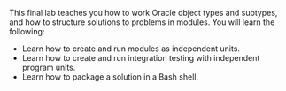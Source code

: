 This final lab teaches you how to work Oracle object types and subtypes, and how to structure solutions to problems in modules. You will learn the following:
<ul>
  <li>Learn how to create and run modules as independent units.</li>
  <li>Learn how to create and run integration testing with independent program units.</li>
  <li>Learn how to package a solution in a Bash shell.</li>
</ul>

